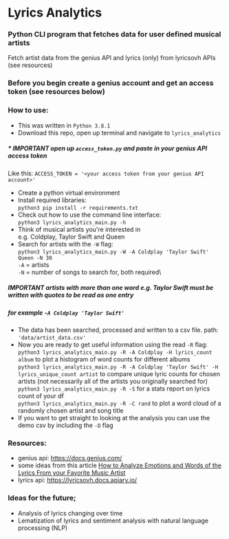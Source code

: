 # Lyrics Analytics
### Python CLI program that fetches data for user defined musical artists
Fetch artist data from the genius API and lyrics (only) from lyricsovh APIs (see resources)
### __Before you begin create a genius account and get an access token (see resources below)__
### How to use:
* This was written in `Python 3.8.1`
* Download this repo, open up terminal and navigate to `lyrics_analytics`
##### * _IMPORTANT_ open up `access_token.py` and paste in your genius API **access token**
Like this: `ACCESS_TOKEN = '<your access token from your genius API account>'`
* Create a python virtual environment
* Install required libraries:\
`python3 pip install -r requirements.txt`
* Check out how to use the command line interface:\
`python3 lyrics_analytics_main.py -h`
* Think of musical artists you're interested in\
e.g. Coldplay, Taylor Swift and Queen
* Search for artists with the `-W` flag:\
`python3 lyrics_analytics_main.py -W -A Coldplay 'Taylor Swift' Queen -N 30`\
`-A` = artists\
`-N` = number of songs to search for, both required\
##### _IMPORTANT_ artists with more than one word e.g. Taylor Swift _must_ be written with quotes to be read as one entry
##### for example `-A Coldplay 'Taylor Swift'`
* The data has been searched, processed and written to a csv file. path:\
`'data/artist_data.csv'`
* Now you are ready to get useful information using the read `-R` flag:\
`python3 lyrics_analytics_main.py -R -A Coldplay -H lyrics_count album` to plot a histogram of word counts for different albums\
`python3 lyrics_analytics_main.py -R -A Coldplay 'Taylor Swift' -H lyrics_unique_count artist` to compare unique lyric counts for chosen artists (not necessarily all of the artists you originally searched for)\
`python3 lyrics_analytics_main.py -R -S` for a stats report on lyrics count of your df\
`python3 lyrics_analytics_main.py -R -C rand` to plot a word cloud of a randomly chosen artist and song title
* If you want to get straight to looking at the analysis you can use the demo csv by including the `-D` flag
### Resources:
* genius api: https://docs.genius.com/
* some ideas from this article [How to Analyze Emotions and Words of the Lyrics From your Favorite Music Artist](https://towardsdatascience.com/how-to-analyze-emotions-and-words-of-the-lyrics-from-your-favorite-music-artist-bbca10411283)
* lyrics api: https://lyricsovh.docs.apiary.io/
### Ideas for the future;
* Analysis of lyrics changing over time
* Lematization of lyrics and sentiment analysis with natural language processing (NLP)
